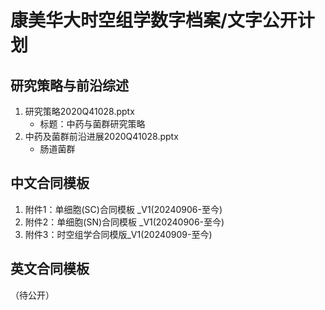 # 康美华大时空组学数字档案/文字公开计划

## 研究策略与前沿综述
1. 研究策略2020Q41028.pptx
   - 标题：中药与菌群研究策略
2. 中药及菌群前沿进展2020Q41028.pptx
   - 肠道菌群

## 中文合同模板
1. 附件1：单细胞(SC)合同模板 _V1(20240906-至今)
2. 附件2：单细胞(SN)合同模板 _V1(20240906-至今)
3. 附件3：时空组学合同模版_V1(20240909-至今)

## 英文合同模板
（待公开）
